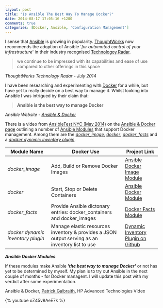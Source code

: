 ```yaml
---
layout: post
title: "Is Ansible The Best Way To Manage Docker?"
date: 2014-08-17 17:05:16 +1200
comments: true
categories: [Docker, Ansible, 'Configuration Management']
---
```

I sense that [Ansible](http://www.ansible.com "Ansible Website") is growing in popularity. [ThoughtWorks](http://www.thoughtworks.com "ThoughtWorks Website") now recommends the adoption of Ansible '*for automated control of your infrastructure*' in their industry recognised [Technologoy Radar](http://www.thoughtworks.com/radar  "ThoughtWorks Technology Radar").

>we continue to be impressed with its capabilities and ease of use compared to other offerings in this space

*ThoughtWorks Technology Radar - July 2014*

<!--more-->

I have been researching and experimenting with [Docker](http://www.docker.com "Docker Website") for a while, but have yet to really decide on a best way to manage it. Whilst looking into Ansible I was intrigued by their claim that:

> __Ansible is the best way to manage Docker__

*Ansible Website - [Ansible &amp; Docker](http://www.ansible.com/docker "Ansible &amp; Docker")* 

There is a video from [AnsibleFest NYC (May 2014)](http://www.eventbrite.com/e/ansiblefest-nyc-2014-tickets-10952628607 "AnsibleFest EventBrite") on the [Ansible &amp; Docker page](http://www.ansible.com/docker "Ansible &amp; Docker") outlining a number of [Ansible Modules](http://docs.ansible.com/modules.html "Ansible Modules Documentation") that support Docker management. Among them are the [*docker_image*](http://docs.ansible.com/docker_image_module.html "Docker Image Ansible Module"), [*docker*](http://docs.ansible.com/docker_module.html "Docker Ansible Module"), [*docker_facts*](http://patg.net/ansible,docker/2014/07/10/ansible-docker-facts "Ansible Docker Facts Module") and a [*docker dynamic inventory plugin*](https://github.com/ansible/ansible/blob/devel/plugins/inventory/docker.py "Docker Dynamic Inventory Plugin for Ansible").

|Module Name|Docker Use|Project Link| 
|--------------|----------|------------|
|*docker_image*|Add, Build or Remove Docker Images|[Ansible Docker Image Module](http://docs.ansible.com/docker_images_module.html "Docker Image Ansible Module")|
|*docker*|Start, Stop or Delete Containers|[Ansible Docker Module](http://docs.ansible.com/docker_module.html "Docker Ansible Module")
|*docker_facts*|Provide Ansible dictonary entries: docker_containers and docker_images|[Docker Facts Module](http://github.com/CaptTofu/ansible/tree/docker_facts "Ansible Docker Facts Module")
|*docker dynamic inventory plugin*|Manage elastic resources inventory &amp; provides a JSON output serving as an inventory list to use|[Dynamic Inventory Plugin on Github](https://github.com/ansible/ansible/blob/devel/plugins/inventory/docker.py "Docker Dynamic Inventory Plugin for Ansible")

*__Ansible Docker Modules__*

If these modules make Ansible *__'the best way to manage Docker'__* or not has yet to be determined by myself. My plan is to try out Ansible in the next couple of months - for Docker managent. I will update this post with my verdict after some experimentation. 

Ansible &amp; Docker, [Patrick Galbraith](http://patg.net "Patrick Galbraith's Blog"), HP Advanced Technologies Video

{% youtube oZ45v8AeE7k %}
